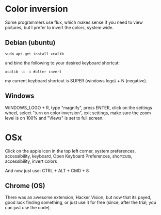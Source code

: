 # Color inversion
Some programmers use flux,
which makes sense if you need to view pictures,
but I prefer to invert the colors, system wide.


## Debian (ubuntu)
```
sudo apt-get install xcalib
```
and bind the following to your desired keyboard shortcut:
```
xcalib -a -i #alter invert
```
my current keyboard shortcut is SUPER (windows logo) + N (negative).

## Windows
WINDOWS_LOGO + R, type "magnify", press ENTER,
click on the settings wheel, select "turn on color inversion",
exit settings,
make sure the zoom level is on 100% and "Views" is set to full screen.

# OSx
Click on the apple icon in the top left corner,
system preferences, accessibility, keyboard,
Open Keyboard Preferences, shortcuts, accessibility, invert colors


And now just use: CTRL + ALT + CMD + 8

## Chrome (OS)
There was an awesome extension, Hacker Vision,
but now that its payed, good luck finding something,
or just use it for free
(since, after the trial, you can just use the code).
